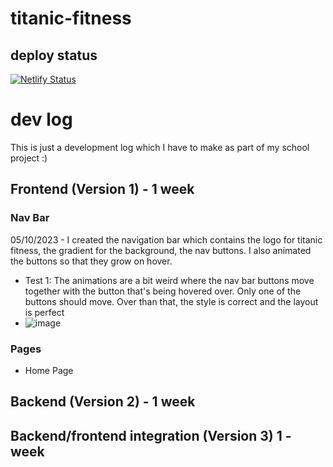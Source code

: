 ﻿# titanic-fitness
## deploy status
[![Netlify Status](https://api.netlify.com/api/v1/badges/f0565ff7-3544-4bc9-a941-9a1759e3f615/deploy-status)](https://app.netlify.com/sites/titanic-fitness/deploys)

# dev log

This is just a development log which I have to make as part of my school project :)

## Frontend (Version 1) - 1 week

### Nav Bar
05/10/2023 - I created the navigation bar which contains the logo for titanic fitness, the gradient for the background, the nav buttons. I also animated the buttons so that they grow on hover.
- Test 1: The animations are a bit weird where the nav bar buttons move together with the button that's being hovered over. Only one of the buttons should move. Over than that, the style is correct and the layout is perfect
- ![image](https://github.com/j-koziel/titanic-fitness/assets/68497216/9c9369be-afb2-475c-899c-2b42ee208bbf)


### Pages

- Home Page


## Backend (Version 2) - 1 week

## Backend/frontend integration (Version 3) 1 - week
